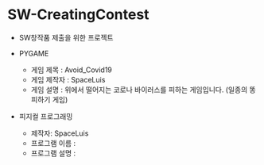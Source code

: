 # SW-CreatingContest
 - SW창작품 제출을 위한 프로젝트
 
 - PYGAME
   - 게임 제목 : Avoid_Covid19
   - 게임 제작자 : SpaceLuis
   - 게임 설명 : 위에서 떨어지는 코로나 바이러스를 피하는 게임입니다. (일종의 똥피하기 게임)
   
 - 피지컬 프로그래밍
   - 제작자: SpaceLuis
   - 프로그램 이름 : 
   - 프로그램 설명 : 
   
